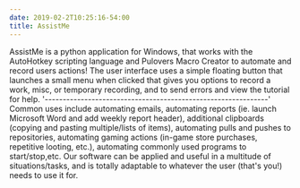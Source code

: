 ```yaml
---
date: 2019-02-2T10:25:16-54:00
title: AssistMe
---
```

AssistMe is a python application for Windows, that works with the
AutoHotkey scripting language and Pulovers Macro Creator to automate and record
users actions! The user interface uses a simple floating button that
launches a small menu when clicked that gives you options to record a work, misc,
or temporary recording, and to send errors and view the tutorial for help.
'--------------------------------------------------------------'
Common uses include automating emails,  automating reports (ie. launch
Microsoft Word and add weekly report header), additional clipboards (copying and
pasting multiple/lists of items), automating pulls and pushes to repositories,
automating gaming actions (in-game store purchases, repetitive looting, etc.),
automating commonly used programs to start/stop,etc. Our software can be applied
and useful in a multitude of situations/tasks, and is totally adaptable to
whatever the user (that's you!) needs to use it for.     
